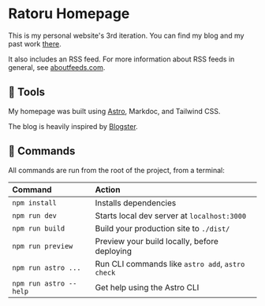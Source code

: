 # Ratoru Homepage

This is my personal website's 3rd iteration. You can find my blog and my past work [there](https://ratoru.com).

It also includes an RSS feed. For more information about RSS feeds in general, see [aboutfeeds.com](https://aboutfeeds.com/).

## 🔨 Tools

My homepage was built using [Astro](https://docs.astro.build/en/getting-started/), Markdoc, and Tailwind CSS.

The blog is heavily inspired by [Blogster](https://github.com/flexdinesh/blogster).

## 🧞 Commands

All commands are run from the root of the project, from a terminal:

| Command                | Action                                           |
| :--------------------- | :----------------------------------------------- |
| `npm install`          | Installs dependencies                            |
| `npm run dev`          | Starts local dev server at `localhost:3000`      |
| `npm run build`        | Build your production site to `./dist/`          |
| `npm run preview`      | Preview your build locally, before deploying     |
| `npm run astro ...`    | Run CLI commands like `astro add`, `astro check` |
| `npm run astro --help` | Get help using the Astro CLI                     |
